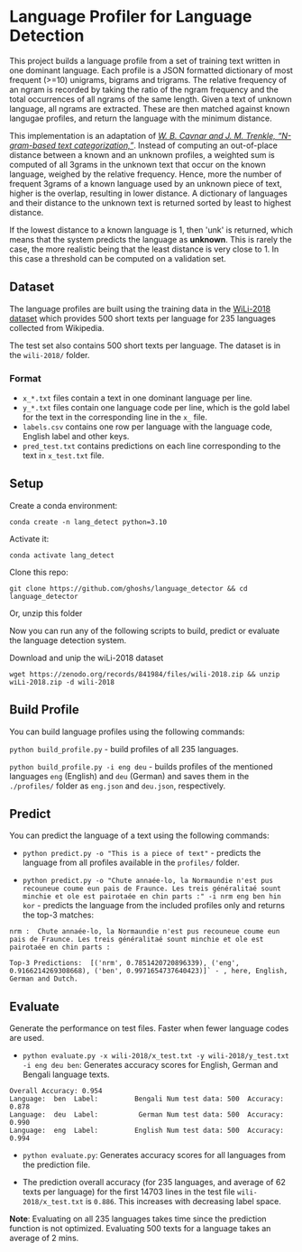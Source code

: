 # Language Profiler for Language Detection


This project builds a language profile from a set of training text written in one dominant language. 
Each profile is a JSON formatted dictionary of most frequent (>=10) unigrams, bigrams and trigrams. The relative frequency of an ngram is recorded by taking the ratio of the ngram frequency and the total occurrences of all ngrams of the same length.
Given a text of unknown language, all ngrams are extracted. These are then matched against known langugae profiles, and return the language with the minimum distance. 

This implementation is an adaptation of [_W. B. Cavnar and J. M. Trenkle, “N-gram-based text categorization,”_](https://dsacl3-2019.github.io/materials/CavnarTrenkle.pdf). Instead of computing an out-of-place distance between a known and an unknown profiles, a weighted sum is computed of all 3grams in the unknown text that occur on the known language, weighed by the relative frequency. Hence, more the number of frequent 3grams of a known language used by an unknown piece of text, higher is the overlap, resulting in lower distance. A dictionary of languages and their distance to the unknown text is returned sorted by least to highest distance. 

If the lowest distance to a known language is 1, then 'unk' is returned, which means that the system predicts the language as **unknown**. This is rarely the case, the more realistic being that the least distance is very close to 1. In this case a threshold can be computed on a validation set. 


## Dataset

The language profiles are built using the training data in the [WiLi-2018 dataset](https://arxiv.org/pdf/1801.07779.pdf) which provides 500 short texts per language for 235 languages collected from Wikipedia.

The test set also contains 500 short texts per language. The dataset is in the `wili-2018/` folder.

### Format

- `x_*.txt` files contain a text in one dominant language per line.
- `y_*.txt` files contain one language code per line, which is the gold label for the text in  the corresponding line in the `x_` file.
- `labels.csv` contains one row per language with the language code, English label and other keys.
- `pred_test.txt` contains predictions on each line corresponding to the text in `x_test.txt` file.

## Setup


Create a conda environment:

`conda create -n lang_detect python=3.10`

Activate it:

`conda activate lang_detect`

Clone this repo:

`git clone https://github.com/ghoshs/language_detector && cd language_detector`

Or, unzip this folder

Now you can run any of the following scripts to build, predict or evaluate the language detection system.

Download and unip the wiLi-2018 dataset

`wget https://zenodo.org/records/841984/files/wili-2018.zip && unzip wiLi-2018.zip -d wili-2018`

## Build Profile

You can build language profiles using the following commands:

`python build_profile.py` - build profiles of all 235 languages.

`python build_profile.py -i eng deu` - builds profiles of the mentioned languages `eng` (English) and `deu` (German) and saves them in the `./profiles/` folder as `eng.json` and `deu.json`, respectively.

## Predict

You can predict the language of a text using the following commands:

- `python predict.py -o "This is a piece of text"` - predicts the language from all profiles available in the `profiles/` folder.

- `python predict.py -o "Chute annaée-lo, la Normaundie n'est pus recouneue coume eun pais de Fraunce. Les treis généralitaé sount minchie et ole est pairotaée en chin parts :" -i nrm eng ben hin kor` - predicts the language from the included profiles only and returns the top-3 matches:
```
nrm :  Chute annaée-lo, la Normaundie n'est pus recouneue coume eun pais de Fraunce. Les treis généralitaé sount minchie et ole est pairotaée en chin parts : 

Top-3 Predictions:  [('nrm', 0.7851420720896339), ('eng', 0.9166214269308668), ('ben', 0.9971654737640423)]` - , here, English, German and Dutch.
```

## Evaluate

Generate the performance on test files. Faster when fewer language codes are used.

- `python evaluate.py -x wili-2018/x_test.txt -y wili-2018/y_test.txt -i eng deu ben`: Generates accuracy scores for English, German and Bengali language texts. 

```
Overall Accuracy: 0.954
Language:  ben  Label:         Bengali Num test data: 500  Accuracy: 0.878
Language:  deu  Label:          German Num test data: 500  Accuracy: 0.990
Language:  eng  Label:         English Num test data: 500  Accuracy: 0.994
```

- `python evaluate.py`: Generates accuracy scores for all languages from the prediction file.

- The prediction overall accuracy (for 235 languages, and average of 62 texts per language) for the first 14703 lines in the test file `wili-2018/x_test.txt` is `0.886`. This increases with decreasing label space.

__Note__: Evaluating on all 235 languages takes time since the prediction function is not optimized. Evaluating 500 texts for a language takes an average of 2 mins.


